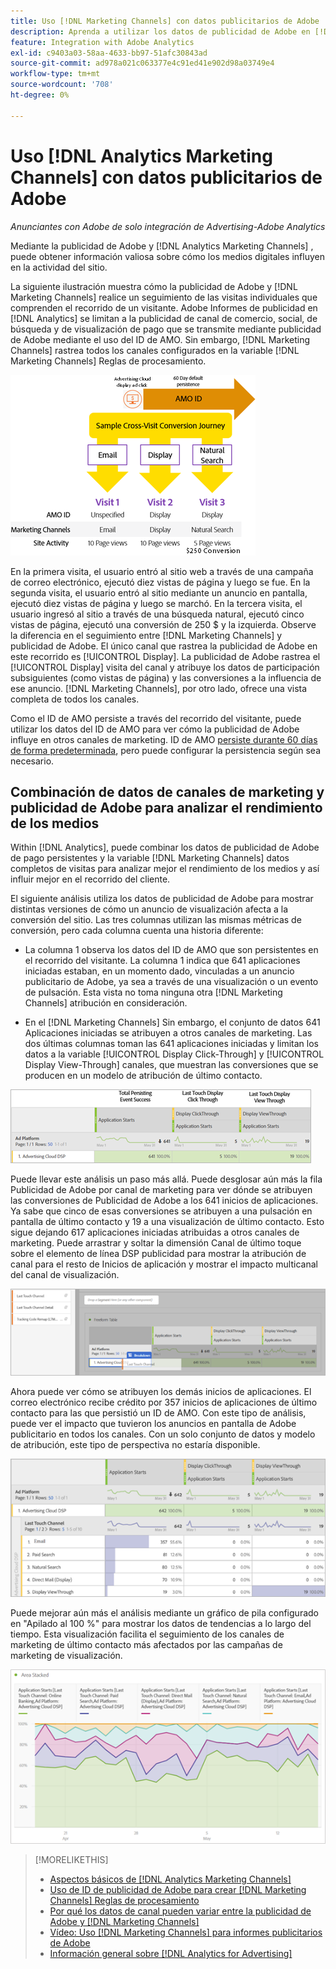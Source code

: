 ```yaml
---
title: Uso [!DNL Marketing Channels] con datos publicitarios de Adobe
description: Aprenda a utilizar los datos de publicidad de Adobe en [!DNL Analytics Marketing Channels].
feature: Integration with Adobe Analytics
exl-id: c9403a03-58aa-4633-bb97-51afc30843ad
source-git-commit: ad978a021c063377e4c91ed41e902d98a03749e4
workflow-type: tm+mt
source-wordcount: '708'
ht-degree: 0%

---
```


# Uso [!DNL Analytics Marketing Channels] con datos publicitarios de Adobe

*Anunciantes con Adobe de solo integración de Advertising-Adobe Analytics*

Mediante la publicidad de Adobe y [!DNL Analytics Marketing Channels] , puede obtener información valiosa sobre cómo los medios digitales influyen en la actividad del sitio.

<!-- from video: By using Marketing Channels with your Adobe Advertising data, you can get a more holistic view of how your advertising efforts are affecting site behavior. In particular, you can see the value of your view-through and click-through data, and how your advertising assists or is assisted by other channels. -->

La siguiente ilustración muestra cómo la publicidad de Adobe y [!DNL Marketing Channels] realice un seguimiento de las visitas individuales que comprenden el recorrido de un visitante. Adobe Informes de publicidad en [!DNL Analytics] se limitan a la publicidad de canal de comercio, social, de búsqueda y de visualización de pago que se transmite mediante publicidad de Adobe mediante el uso del ID de AMO. Sin embargo, [!DNL Marketing Channels] rastrea todos los canales configurados en la variable [!DNL Marketing Channels] Reglas de procesamiento.

![Cómo usar la publicidad de Adobe y [!DNL Marketing Channels] realizar un seguimiento de las visitas individuales en el recorrido de un visitante](/help/integrations/assets/a4adc-mc-sample-journey2.png)

En la primera visita, el usuario entró al sitio web a través de una campaña de correo electrónico, ejecutó diez vistas de página y luego se fue. En la segunda visita, el usuario entró al sitio mediante un anuncio en pantalla, ejecutó diez vistas de página y luego se marchó. En la tercera visita, el usuario ingresó al sitio a través de una búsqueda natural, ejecutó cinco vistas de página, ejecutó una conversión de 250 $ y la izquierda. Observe la diferencia en el seguimiento entre [!DNL Marketing Channels] y publicidad de Adobe. El único canal que rastrea la publicidad de Adobe en este recorrido es [!UICONTROL Display]. La publicidad de Adobe rastrea el [!UICONTROL Display] visita del canal y atribuye los datos de participación subsiguientes (como vistas de página) y las conversiones a la influencia de ese anuncio. [!DNL Marketing Channels], por otro lado, ofrece una vista completa de todos los canales.

Como el ID de AMO persiste a través del recorrido del visitante, puede utilizar los datos del ID de AMO para ver cómo la publicidad de Adobe influye en otros canales de marketing. ID de AMO [persiste durante 60 días de forma predeterminada](/help/integrations/analytics/overview.md), pero puede configurar la persistencia según sea necesario.

## Combinación de datos de canales de marketing y publicidad de Adobe para analizar el rendimiento de los medios

Within [!DNL Analytics], puede combinar los datos de publicidad de Adobe de pago persistentes y la variable [!DNL Marketing Channels] datos completos de visitas para analizar mejor el rendimiento de los medios y así influir mejor en el recorrido del cliente.

El siguiente análisis utiliza los datos de publicidad de Adobe para mostrar distintas versiones de cómo un anuncio de visualización afecta a la conversión del sitio. Las tres columnas utilizan las mismas métricas de conversión, pero cada columna cuenta una historia diferente:

* La columna 1 observa los datos del ID de AMO que son persistentes en el recorrido del visitante. La columna 1 indica que 641 aplicaciones iniciadas estaban, en un momento dado, vinculadas a un anuncio publicitario de Adobe, ya sea a través de una visualización o un evento de pulsación. Esta vista no toma ninguna otra [!DNL Marketing Channels] atribución en consideración.

* En el [!DNL Marketing Channels] Sin embargo, el conjunto de datos 641 Aplicaciones iniciadas se atribuyen a otros canales de marketing. Las dos últimas columnas toman las 641 aplicaciones iniciadas y limitan los datos a la variable [!UICONTROL Display Click-Through] y [!UICONTROL Display View-Through] canales, que muestran las conversiones que se producen en un modelo de atribución de último contacto.

![ejemplo de cómo un anuncio en pantalla afecta a la conversión del sitio](/help/integrations/assets/a4adc-mc-display-impact.png)

Puede llevar este análisis un paso más allá. Puede desglosar aún más la fila Publicidad de Adobe por canal de marketing para ver dónde se atribuyen las conversiones de Publicidad de Adobe a los 641 inicios de aplicaciones. Ya sabe que cinco de esas conversiones se atribuyen a una pulsación en pantalla de último contacto y 19 a una visualización de último contacto. Esto sigue dejando 617 aplicaciones iniciadas atribuidas a otros canales de marketing. Puede arrastrar y soltar la dimensión Canal de último toque sobre el elemento de línea DSP publicidad para mostrar la atribución de canal para el resto de Inicios de aplicación y mostrar el impacto multicanal del canal de visualización.

![cómo añadir la dimensión Canal de último contacto](/help/integrations/assets/a4adc-mc-display-impact-ltc.png)

Ahora puede ver cómo se atribuyen los demás inicios de aplicaciones. El correo electrónico recibe crédito por 357 inicios de aplicaciones de último contacto para las que persistió un ID de AMO. Con este tipo de análisis, puede ver el impacto que tuvieron los anuncios en pantalla de Adobe publicitario en todos los canales. Con un solo conjunto de datos y modelo de atribución, este tipo de perspectiva no estaría disponible.

![ejemplo del impacto multicanal de los canales de visualización](/help/integrations/assets/a4adc-mc-display-impact-x-channel.png)

Puede mejorar aún más el análisis mediante un gráfico de pila configurado en &quot;Apilado al 100 %&quot; para mostrar los datos de tendencias a lo largo del tiempo. Esta visualización facilita el seguimiento de los canales de marketing de último contacto más afectados por las campañas de marketing de visualización.

![ejemplo del impacto multicanal de tendencias de los canales de visualización](/help/integrations/assets/a4adc-mc-display-impact-x-channel-trend.png)

>[!MORELIKETHIS]
>
>* [Aspectos básicos de [!DNL Analytics Marketing Channels]](mc-overview.md)
>* [Uso de ID de publicidad de Adobe para crear [!DNL Marketing Channels] Reglas de procesamiento](mc-ids.md)
>* [Por qué los datos de canal pueden variar entre la publicidad de Adobe y [!DNL Marketing Channels]](mc-data-variances.md)
>* [Vídeo: Uso [!DNL Marketing Channels] para informes publicitarios de Adobe](https://experienceleague.adobe.com/docs/advertising-cloud-learn/tutorials/analytics/analytics-reporting-a4adc.html)
>* [Información general sobre [!DNL Analytics for Advertising]](/help/integrations/analytics/overview.md)

